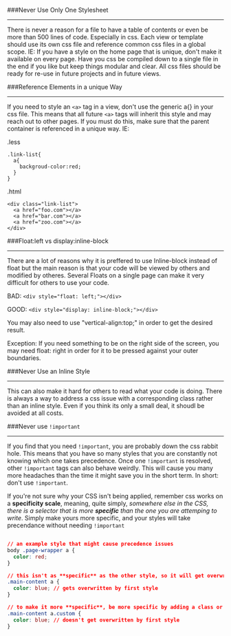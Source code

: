 ###Never Use Only One Stylesheet
***

There is never a reason for a file to have a table of contents or even be more than 500 lines of code. Especially in css. Each view or template should use its own css file and reference common css files in a global scope. IE: If you have a style on the home page that is unique, don't make it available on every page. Have you css be compiled down to a single file in the end if you like but keep things modular and clear. All css files should be ready for re-use in future projects and in future views.

###Reference Elements in a unique Way
***

If you need to style an ```<a>``` tag in a view, don't use the generic a{} in your css file. This means that all future ```<a>``` tags will inherit this style and may reach out to other pages. If you must do this, make sure that the parent container is referenced in a unique way. IE:

.less
```
.link-list{
  a{
    backgroud-color:red;
  }
}
```

.html

```
<div class="link-list">
  <a href="foo.com"></a>
  <a href="bar.com"></a>
  <a href="zoo.com"></a>
</div>
```

###Float:left vs display:inline-block
***

There are a lot of reasons why it is preffered to use Inline-block instead of float but the main reason is that your code will be viewed by others and modified by otheres. Several Floats on a single page can make it very difficult for others to use your code.

BAD: ```<div style="float: left;"></div>```

GOOD: ```<div style="display: inline-block;"></div>```

You may also need to use "vertical-align:top;" in order to get the desired result.

Exception: If you need something to be on the right side of the screen, you may need float: right in order for it to be pressed against your outer boundaries.

###Never Use an Inline Style
***

This can also make it hard for others to read what your code is doing. There is always a way to address a css issue with a corresponding class rather than an inline style. Even if you think its only a small deal, it shoudl be avoided at all costs.

###Never use `!important`
***

If you find that you need `!important`, you are probably down the css rabbit hole. This means that you have so many styles that you are constantly not knowing which one takes precedence. Once one `!important` is resolved, other `!important` tags can also behave weirdly. This will cause you many more headaches than the time it might save you in the short term. In short: don't use `!important`.

If you're not sure why your CSS isn't being applied, remember css works on a **specificity scale**, meaning, quite simply, *somewhere else in the CSS, there is a selector that is more **specific** than the one you are attemping to write*. Simply make yours more specific, and your styles will take precendance without needing `!important`

```css

// an example style that might cause precedence issues
body .page-wrapper a {
  color: red;
}

// this isn't as **specific** as the other style, so it will get overwritten by color: red;
.main-content a {
  color: blue; // gets overwritten by first style
}

// to make it more **specific**, be more specific by adding a class or id, or by being more specific about what the anchor tag is contained within
.main-content a.custom {
  color: blue; // doesn't get overwritten by first style
}

```
